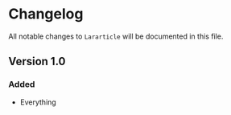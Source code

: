 # Changelog

All notable changes to `Lararticle` will be documented in this file.

## Version 1.0

### Added
- Everything
